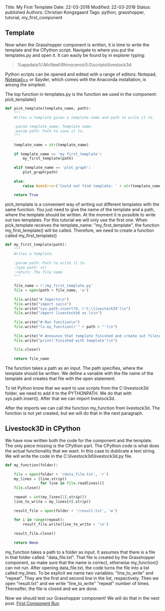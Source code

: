Title: My First Template
Date: 22-03-2018
Modified: 22-03-2018
Status: published
Authors: Christian Kongsgaard
Tags: python, grasshopper, tutorial, my_first_component

## Template
Now when the Grasshopper component is written, it is time to write the template and the CPython script.
Navigate to where you put the templates.py and open it.
It can easily be found by in explorer typing:
> %appdata%\McNeel\Rhinoceros\5.0\scripts\livestock3d

Python scripts can be opened and edited with a range of editors: Notepad, [Notepad++](https://notepad-plus-plus.org/download/v7.5.6.html)
or Spyder, which comes with the Anaconda installation, is among the simplest. 

The top function in templates.py is the function we used in the component: pick_template()

```python
def pick_template(template_name, path):
    """
    Writes a template given a template name and path to write it to.
    
    :param template_name: Template name.
    :param path: Path to save it to.
    """
 
    template_name = str(template_name)
 
    if template_name == 'my_first_template':
        my_first_template(path)
 
    elif template_name == 'plot_graph':
        plot_graph(path)
 
    else:
        raise NameError('Could not find template: ' + str(template_name))
 
    return True
```

pick_template is a convenient way of writing out different templates with the same function. 
You just need to give the name of the template and a path, where the template should be written.
At the moment it is possible to write out two templates. For this tutorial we will only use the first one.
When pick_template receives the template_name: "my_first_template", the function my_first_template() will be called. 
Therefore, we need to create a function called my_first_template()

```python
def my_first_template(path):
    """
    Writes a template.
 
    :param path: Path to write it to.
    :type path: str
    :return: The file name
    """
 
    file_name = r'/my_first_template.py'
    file = open(path + file_name, 'w')
 
    file.write("# Imports\n")
    file.write("import sys\n")
    file.write("sys.path.insert(0, r'C:\livestock3d')\n")
    file.write("import livestock3d as ls\n")
 
    file.write("# Run function\n")
    file.write("ls.my_function(r'" + path + "')\n")
 
    file.write("# Announce that template finished and create out file\n")
    file.write("print('Finished with template')\n")
 
    file.close()
 
    return file_name
```

The function takes a path as an input. The path specifies, where the template should be written.
We define a variable with the file name of the template and creates that file with the open statement.

To let Python know that we want to use scripts from the C:\livestock3d folder, we need to add it to the PYTHONPATH.
We do that with sys.path.insert(). After that we can import livestock3d.

After the imports we can call the function my_function from livestock3d. 
The function is not yet created, but we will do that in the next paragraph.

## Livestock3D in CPython

We have now written both the code for the component and the template. The only piece missing is the CPython part.
The CPython code is what does the actual functionality that we want. In this case to dublicate a text string.
We will write the code in the C:\livestock3d\livestock3d.py file.

```python
def my_function(folder):
 
    file = open(folder + '/data_file.txt', 'r')
    my_lines = [line.strip()
                for line in file.readlines()]
    file.close()
 
    repeat = int(my_lines[1].strip())
    line_to_write = my_lines[0].strip()
 
    result_file = open(folder + '/result.txt', 'w')
 
    for i in range(repeat):
        result_file.write(line_to_write + '\n')
 
    result_file.close()
 
    return None
```

my_function takes a path to a folder as input. It assumes that there is a file in that folder called: "data_file.txt".
That file is created by the Grasshopper component, so make sure that the name is correct, otherwise my_function() can not run.
After opening data_file.txt, the code turns the file into a list called my_lines. To be explicit we name two variables:
"line_to_write" and "repeat". They are the first and second line in the list, respectively. Then we open "result.txt" and
we write "line_to_write" "repeat" number of times. Thereafter, the file is closed and we are done.

Now we should test our Grasshopper component! We will do that in the next post.
[First Component Run]({filename}/posts/first_component_run.md)
